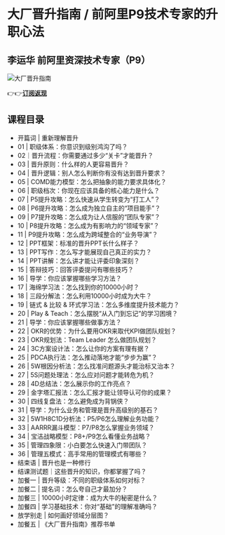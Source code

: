 大厂晋升指南 / 前阿里P9技术专家的升职心法
=======================

李运华 **前阿里资深技术专家（P9）**
---------------------

![大厂晋升指南](https://www.geekgay.com/storage/geek/geek_2cef12f7729b8849186f5303f66dedb5.jpg)  
  
👉👉[**订阅返现**](https://time.geekbang.org/column/intro/100064501?code=Nc2bWy7WIBXSkZQc2AyogqmmDI9e95TFmMtfbVml9Lo%3D "大厂晋升指南")  
  
课程目录
----

  
  
- 开篇词 | 重新理解晋升
- 01 | 职级体系：你意识到级别鸿沟了吗？
- 02｜晋升流程：你需要通过多少“关卡”才能晋升？
- 03 | 晋升原则：什么样的人更容易晋升？
- 04 | 晋升逻辑：别人怎么判断你有没有达到晋升要求？
- 05 | COMD能力模型：怎么把抽象的能力要求具体化？
- 06 | 职级档次：你现在应该具备的核心能力是什么？
- 07 | P5提升攻略：怎么快速从学生转变为“打工人”？
- 08 | P6提升攻略：怎么成为独立自主的“项目能手”？
- 09 | P7提升攻略：怎么成为让人信服的“团队专家”？
- 10 | P8提升攻略：怎么成为有影响力的“领域专家”？
- 11 | P9提升攻略：怎么成为跨域整合的“业务导演”？
- 12 | PPT框架：标准的晋升PPT长什么样子？
- 13 | PPT写作：怎么写才能展现自己真正的实力？
- 14 | PPT讲解：怎么讲才能让评委印象深刻？
- 15 | 答辩技巧：回答评委提问有哪些技巧？
- 16 | 导学：你应该掌握哪些学习方法？
- 17 | 海绵学习法：怎么找到你的10000小时？
- 18 | 三段分解法：怎么利用10000小时成为大牛？
- 19 | 链式 &amp; 比较 &amp; 环式学习法：怎么多维度提升技术能力？
- 20 | Play &amp; Teach：怎么摆脱“从入门到忘记”的学习困境？
- 21 | 导学：你应该掌握哪些做事方法？
- 22 | OKR的优势：为什么要用OKR来取代KPI做团队规划？
- 23 | OKR规划法：Team Leader 怎么做团队规划？
- 24 | 3C方案设计法：怎么让你的方案有理有据？
- 25 | PDCA执行法：怎么推动落地才能“步步为赢”？
- 26 | 5W根因分析法：怎么找准问题源头才能治标又治本？
- 27 | 5S问题处理法：怎么应对问题才能转危为机？
- 28 | 4D总结法：怎么展示你的工作亮点？
- 29 | 金字塔汇报法：怎么汇报才能让领导认可你的成果？
- 30 | 四线复盘法：怎么避免成为背锅侠？
- 31 | 导学：为什么业务和管理是晋升高级别的基石？
- 32 | 5W1H8C1D分析法：P5/P6怎么理解业务功能？
- 33 | AARRR漏斗模型：P7/P8怎么掌握业务领域？
- 34 | 宝洁战略模型：P8+/P9怎么看懂业务战略？
- 35 | 管理四象限：小白要怎么快速入门带团队？
- 36 | 管理五模式：高手常用的管理模式有哪些？
- 结束语 | 晋升也是一种修行
- 结课测试题｜这些晋升的知识，你都掌握了吗？
- 加餐一 | 晋升等级：不同的职级体系如何对标？
- 加餐二 | 提名词：怎么夸自己才最加分？
- 加餐三 | 10000小时定律：成为大牛的秘密是什么？
- 加餐四 | 学习基础技术：你对“基础”的理解准确吗？
- 放学别走 | 如何画好领域分层图？
- 加餐五 | 《大厂晋升指南》推荐书单